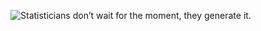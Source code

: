 ![Statisticians don’t wait for the moment, they generate it.](C:\Users\atsha\Downloads\20200526_152551.jpg)
